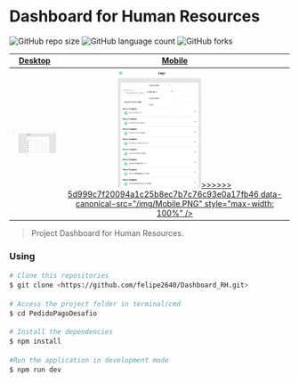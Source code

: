 # Dashboard for Human Resources

![GitHub repo size](https://img.shields.io/github/repo-size/felipe2640/Dashboard_RH?style=for-the-badge)
![GitHub language count](https://img.shields.io/github/languages/count/felipe2640/Dashboard_RH?style=for-the-badge)
![GitHub forks](https://img.shields.io/github/forks/felipe2640/Dashboard_RH?style=for-the-badge)

<!-- Image -->

<table role="table">
  <thead>
    <tr>
      <th align="center">
        <a href="" rel="nofollow"><strong>Desktop</strong></a>
      </th>
      <th align="center">
        <a href="" rel="nofollow"><strong>Mobile</strong></a>
      </th>
    </tr>
  </thead>
  <tbody>
    <tr>
      <td align="center">
        <a href="" rel="nofollow"
          ><img
            src="/img/Desktop.PNG"
            alt="Screenshot of Desktop dashboard"
            width="300"
            data-canonical-src="/img/Desktop.PNG"
            style="max-width: 100%" /></a
        ><br /><sup></sup>
      </td>
      <td align="center">
        <a href="" rel="nofollow"
          ><img
            src="/img/Mobile.PNG"
            alt="Screenshot of Mobile dashboard"
<<<<<<< HEAD
            width="150"
=======
            width="150"          
>>>>>>> 5d999c7f20094a1c25b8ec7b7c76c93e0a17fb46
            data-canonical-src="/img/Mobile.PNG"
            style="max-width: 100%" /></a
        ><br /><sup></sup>
      </td>
    </tr>
  </tbody>
</table>

<!-- ---------------------------------------------------------------->

> Project Dashboard for Human Resources.

### Using

```bash
# Clone this repositories
$ git clone <https://github.com/felipe2640/Dashboard_RH.git>

# Access the project folder in terminal/cmd
$ cd PedidoPagoDesafio

# Install the dependencies
$ npm install

#Run the application in development mode
$ npm run dev
```
